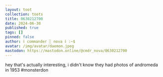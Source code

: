 ```yaml
---
layout: toot
collection: toots
title: 0630212700
date: 2024-06-30
published: true
tags: []
pinned: false
author: ⸸ commander ░ nova ⸸ :~$
avatar: /img/avatar/daemon.jpeg
mastodon: https://mastodon.online/@cmdr_nova/0630212700
---
```


hey that's actually interesting, i didn't know they had photos of andromeda in 1953 #monsterdon
